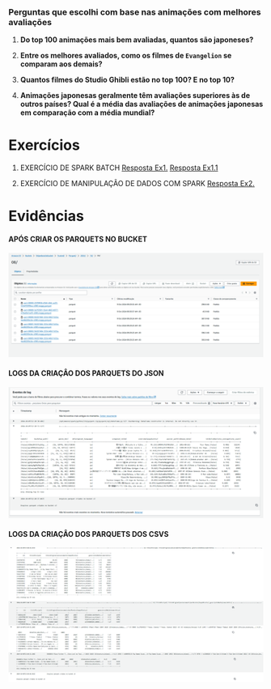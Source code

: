 ### Perguntas que escolhi com base nas animações com melhores avaliações

1. **Do top 100 animações mais bem avaliadas, quantos são japoneses?**

2. **Entre os melhores avaliados, como os filmes de `Evangelion` se comparam aos demais?**

3. **Quantos filmes do Studio Ghibli estão no top 100? E no top 10?**

4. **Animações japonesas geralmente têm avaliações superiores às de outros países? Qual é a média das avaliações de animações japonesas em comparação com a média mundial?**

# Exercícios

1. EXERCÍCIO DE SPARK BATCH
   [Resposta Ex1.](exercicios/spark_batch_step01-02.py)
   [Resposta Ex1.1](exercicios/spark_batch_step03.py)

2. EXERCÍCIO DE MANIPULAÇÃO DE DADOS COM SPARK
   [Resposta Ex2.](exercicios/apache_spark.py)

# Evidências

#### APÓS CRIAR OS PARQUETS NO BUCKET

![Evidencia 3](./evidencias/parquets_in_bucket.png)

#### LOGS DA CRIAÇÂO DOS PARQUETS DO JSON

![Evidencia 2](./evidencias/logs_json_script.png)

#### LOGS DA CRIAÇÂO DOS PARQUETS DOS CSVS

![Evidencia 1](./evidencias/logs_csv_scripts.png)
